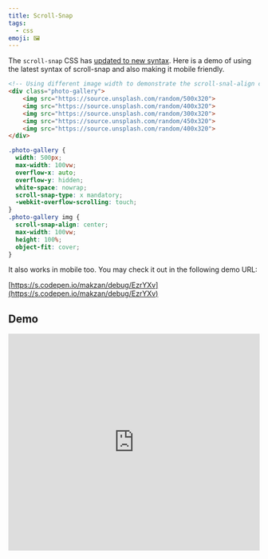```yaml
---
title: Scroll-Snap
tags:
  - css
emoji: 🖼
---
```


The `scroll-snap` CSS has [updated to new syntax](https://www.fxsitecompat.com/en-CA/docs/2019/legacy-css-scroll-snap-syntax-support-has-been-dropped/). Here is a demo of using the latest syntax of scroll-snap and also making it mobile friendly.


```html
<!-- Using different image width to demonstrate the scroll-snal-align center -->
<div class="photo-gallery">
    <img src="https://source.unsplash.com/random/500x320">
    <img src="https://source.unsplash.com/random/400x320">
    <img src="https://source.unsplash.com/random/300x320">
    <img src="https://source.unsplash.com/random/450x320">
    <img src="https://source.unsplash.com/random/400x320">
</div>

```


```css
.photo-gallery {
  width: 500px;
  max-width: 100vw;
  overflow-x: auto;
  overflow-y: hidden;
  white-space: nowrap;
  scroll-snap-type: x mandatory;
  -webkit-overflow-scrolling: touch;
}
.photo-gallery img {
  scroll-snap-align: center;
  max-width: 100vw;
  height: 100%;
  object-fit: cover;
}
```


It also works in mobile too. You may check it out in the following demo URL:

[https://s.codepen.io/makzan/debug/EzrYXv](https://s.codepen.io/makzan/debug/EzrYXv)


## Demo

<iframe height="434" style="width: 100%;" scrolling="no" title="Testing CSS3 Scroll Snap" src="https://codepen.io/makzan/embed/EzrYXv?height=434&theme-id=light&default-tab=html,result" frameborder="no" allowtransparency="true" allowfullscreen="true">
  See the Pen <a href='https://codepen.io/makzan/pen/EzrYXv'>Testing CSS3 Scroll Snap</a> by Thomas Seng Hin Mak
  (<a href='https://codepen.io/makzan'>@makzan</a>) on <a href='https://codepen.io'>CodePen</a>.
</iframe>